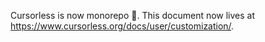 Cursorless is now monorepo 🙌. This document now lives at https://www.cursorless.org/docs/user/customization/.

